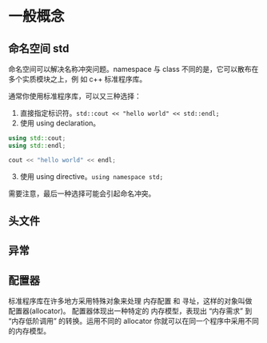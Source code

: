# 一般概念

## 命名空间 std
命名空间可以解决名称冲突问题。namespace 与 class 不同的是，它可以散布在多个实质模块之上，例
如 c++ 标准程序库。

通常你使用标准程序库，可以又三种选择：
1. 直接指定标识符。`std::cout << "hello world" << std::endl;`
2. 使用 using declaration。
```cpp
using std::cout;
using std::endl;

cout << "hello world" << endl;
```
3. 使用 using directive。`using namespace std;`

需要注意，最后一种选择可能会引起命名冲突。

## 头文件


## 异常

## 配置器
标准程序库在许多地方采用特殊对象来处理 内存配置 和 寻址，这样的对象叫做 配置器(allocator)。
配置器体现出一种特定的 内存模型，表现出 “内存需求” 到 “内存低阶调用” 的转换。运用不同的 allocator 
你就可以在同一个程序中采用不同的内存模型。

